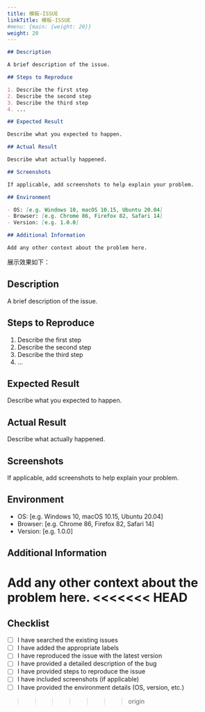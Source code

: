 ```yaml
---
title: 模板-ISSUE
linkTitle: 模板-ISSUE
#menu: {main: {weight: 20}}
weight: 20
---
```


```markdown
## Description

A brief description of the issue.

## Steps to Reproduce

1. Describe the first step
2. Describe the second step
3. Describe the third step
4. ...

## Expected Result

Describe what you expected to happen.

## Actual Result

Describe what actually happened.

## Screenshots

If applicable, add screenshots to help explain your problem.

## Environment

- OS: [e.g. Windows 10, macOS 10.15, Ubuntu 20.04]
- Browser: [e.g. Chrome 86, Firefox 82, Safari 14]
- Version: [e.g. 1.0.0]

## Additional Information

Add any other context about the problem here.

```

展示效果如下：

## Description

A brief description of the issue.

## Steps to Reproduce

1. Describe the first step
2. Describe the second step
3. Describe the third step
4. ...

## Expected Result

Describe what you expected to happen.

## Actual Result

Describe what actually happened.

## Screenshots

If applicable, add screenshots to help explain your problem.

## Environment

- OS: [e.g. Windows 10, macOS 10.15, Ubuntu 20.04]
- Browser: [e.g. Chrome 86, Firefox 82, Safari 14]
- Version: [e.g. 1.0.0]

## Additional Information

Add any other context about the problem here.
<<<<<<< HEAD
=======

## Checklist

- [ ] I have searched the existing issues
- [ ] I have added the appropriate labels
- [ ] I have reproduced the issue with the latest version
- [ ] I have provided a detailed description of the bug
- [ ] I have provided steps to reproduce the issue
- [ ] I have included screenshots (if applicable)
- [ ] I have provided the environment details (OS, version, etc.)
>>>>>>> origin

